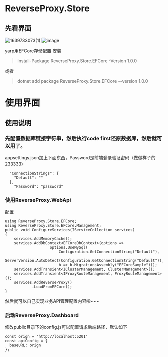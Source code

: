 # ReverseProxy.Store

## 先看界面
![1639733073(1)](https://user-images.githubusercontent.com/22066473/146521329-9c8d04b4-dc99-47a0-87bc-cc081e9b5cc4.jpg)
![image](https://user-images.githubusercontent.com/22066473/146521423-48df866b-4299-4628-b6aa-c8d4fbfcbe43.png)

yarp用EFCore存储配置
安裝
> Install-Package ReverseProxy.Store.EFCore -Version 1.0.0

或者
> dotnet add package ReverseProxy.Store.EFCore --version 1.0.0

# 使用界面
## 使用说明
### 先配置数据库链接字符串，然后执行code first还原数据库，然后就可以用了。
appsettings.json加上下面东西，Password是前端登录验证密码（做做样子的233333）
```
  "ConnectionStrings": {
    "Default": ""
  },
    "Password": "password"
```
### 使用ReverseProxy.WebApi
配置
```
using ReverseProxy.Store.EFCore;
using ReverseProxy.Store.EFCore.Management;
public void ConfigureServices(IServiceCollection services)
{
    services.AddMemoryCache();
    services.AddDbContext<EFCoreDbContext>(options =>
                    options.UseMySql(
                        Configuration.GetConnectionString("Default"),
                        ServerVersion.AutoDetect(Configuration.GetConnectionString("Default")),
                        b => b.MigrationsAssembly("EFCoreSample")));
    services.AddTransient<IClusterManagement, ClusterManagement>();
    services.AddTransient<IProxyRouteManagement, ProxyRouteManagement>();
    services.AddReverseProxy()
            .LoadFromEFCore();
}
```
然后就可以自己实现业务API管理配置内容啦~~~

### 启动ReverseProxy.Dashboard
修改public目录下的config.js可以配置请求后端路径，默认如下
```
const orign = 'http://localhost:5201'
const apiConfig = {
  baseURL: orign
};
```
